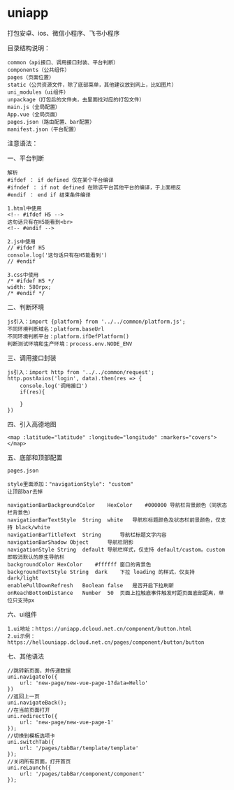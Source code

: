 # uniapp
打包安卓、ios、微信小程序、飞书小程序

目录结构说明：

	common（api接口、调用接口封装、平台判断）
	components（公共组件）
	pages（页面位置）
	static（公共资源文件，除了底部菜单，其他建议放到网上，比如图片）
	uni_modules（ui组件）
	unpackage（打包后的文件夹，去里面找对应的打包文件）
	main.js（全局配置）
	App.vue（全局页面）
	pages.json（路由配置、bar配置）
	manifest.json（平台配置）


注意语法：

一、平台判断

	解析
	#ifdef ： if defined 仅在某个平台编译
	#ifndef ： if not defined 在除该平台其他平台的编译，于上面相反
	#endif ： end if 结束条件编译

	1.html中使用
	<!-- #ifdef H5 -->
	这句话只有在H5能看到<br>
	<!-- #endif -->
	
	2.js中使用
	// #ifdef H5
	console.log('这句话只有在H5能看到')
	// #endif

	3.css中使用
	/* #ifdef H5 */
	width: 580rpx;
	/* #endif */

二、判断环境

	js引入：import {platform} from '../../common/platform.js';
	不同环境判断域名：platform.baseUrl
	不同环境判断平台：platform.ifDefPlatform()
	判断测试环境和生产环境：process.env.NODE_ENV

三、调用接口封装

	js引入：import http from '../../common/request';
	http.postAxios('login', data).then(res => {
		console.log('调用接口')
		if(res){
			
		}
	})
	
四、引入高德地图

	<map :latitude="latitude" :longitude="longitude" :markers="covers"></map>
	
五、底部和顶部配置

	pages.json
	
	style里面添加："navigationStyle": "custom"
	让顶部bar去掉
	
	navigationBarBackgroundColor	HexColor	#000000	导航栏背景颜色（同状态栏背景色）
	navigationBarTextStyle	String	white	导航栏标题颜色及状态栏前景颜色，仅支持 black/white
	navigationBarTitleText	String		导航栏标题文字内容
	navigationBarShadow	Object		导航栏阴影
	navigationStyle	String	default	导航栏样式，仅支持 default/custom。custom即取消默认的原生导航栏
	backgroundColor	HexColor	#ffffff	窗口的背景色
	backgroundTextStyle	String	dark	下拉 loading 的样式，仅支持 dark/light
	enablePullDownRefresh	Boolean	false	是否开启下拉刷新
	onReachBottomDistance	Number	50	页面上拉触底事件触发时距页面底部距离，单位只支持px
	
六、ui组件

	1.ui地址：https://uniapp.dcloud.net.cn/component/button.html
	2.ui示例：https://hellouniapp.dcloud.net.cn/pages/component/button/button
	
七、其他语法

	//跳转新页面，并传递数据
	uni.navigateTo({
		url: 'new-page/new-vue-page-1?data=Hello'
	})
	//返回上一页
	uni.navigateBack();
	//在当前页面打开
	uni.redirectTo({
		url: 'new-page/new-vue-page-1'
	});
	//切换到模板选项卡
	uni.switchTab({
		url: '/pages/tabBar/template/template'
	});
	//关闭所有页面，打开首页
	uni.reLaunch({
		url: '/pages/tabBar/component/component'
	});